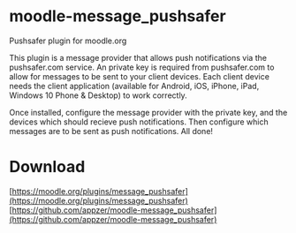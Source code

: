 # moodle-message_pushsafer
Pushsafer plugin for moodle.org

This plugin is a message provider that allows push notifications via the pushsafer.com service. An private key is required from pushsafer.com to allow for messages to be sent to your client devices. Each client device needs the client application (available for Android, iOS, iPhone, iPad, Windows 10 Phone & Desktop) to work correctly.

Once installed, configure the message provider with the private key, and the devices which should recieve push notifications. Then configure which messages are to be sent as push notifications. All done!

# Download
[https://moodle.org/plugins/message_pushsafer](https://moodle.org/plugins/message_pushsafer)
[https://github.com/appzer/moodle-message_pushsafer](https://github.com/appzer/moodle-message_pushsafer)
